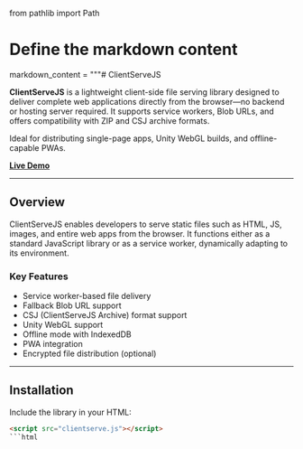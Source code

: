 from pathlib import Path

# Define the markdown content
markdown_content = """# ClientServeJS

**ClientServeJS** is a lightweight client-side file serving library designed to deliver complete web applications directly from the browser—no backend or hosting server required. It supports service workers, Blob URLs, and offers compatibility with ZIP and CSJ archive formats.

Ideal for distributing single-page apps, Unity WebGL builds, and offline-capable PWAs.

[**Live Demo**](https://client-serve-js.vercel.app/)

---

## Overview

ClientServeJS enables developers to serve static files such as HTML, JS, images, and entire web apps from the browser. It functions either as a standard JavaScript library or as a service worker, dynamically adapting to its environment.

### Key Features

- Service worker-based file delivery  
- Fallback Blob URL support  
- CSJ (ClientServeJS Archive) format support  
- Unity WebGL support  
- Offline mode with IndexedDB  
- PWA integration  
- Encrypted file distribution (optional)

---

## Installation

Include the library in your HTML:

```html
<script src="clientserve.js"></script>
```html
